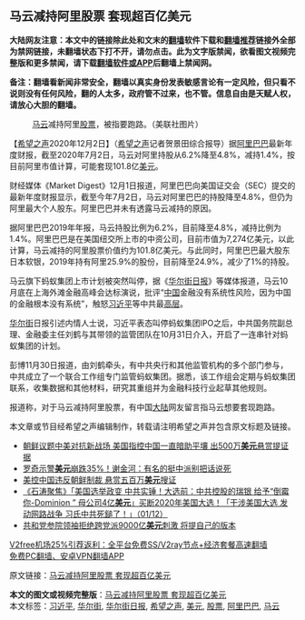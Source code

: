  <h2>马云减持阿里股票 套现超百亿美元</h2> <p class="notice"><b>大陆网友注意：本文中的链接除此处和文末的<a href="https://github.com/bannedbook/fanqiang" >翻墙</a>软件下载和<a href="https://github.com/killgcd/justmysocks/blob/master/README.md">翻墙推荐</a>链接外全部为禁网链接，未翻墙状态下打不开，请勿点击。此为文字版禁闻，欲看图文视频完整版和更多禁闻，请下载<a href="https://github.com/bannedbook/fanqiang">翻墙软件或APP</a>后翻墙上禁闻网。</p><p>备注：翻墙看新闻非常安全，翻墙以真实身份发表敏感言论有一定风险，但只看不说则没有任何风险，翻的人太多，政府管不过来，也不管。信息自由是天赋人权，请放心大胆的翻墙。</b></p>  <div class="entry"> <figure><figcaption><a href="https://www.bannedbook.org/bnews/tag/%e9%a9%ac%e4%ba%91/" class="st_tag internal_tag" rel="tag" title="标签 马云 下的日志">马云</a>减持阿里<a href="https://www.bannedbook.org/bnews/tag/%e8%82%a1%e7%a5%a8/" class="st_tag internal_tag" rel="tag" title="标签 股票 下的日志">股票</a>，被指要跑路。（美联社图片）</figcaption></figure> <p>【<span class='wp_keywordlink_affiliate'><a href="https://www.soundofhope.org" title="希望之声" target="_blank">希望之声</a></span>2020年12月2日】（<a href="https://www.bannedbook.org/bnews/tag/%e5%b8%8c%e6%9c%9b%e4%b9%8b%e5%a3%b0/" class="st_tag internal_tag" rel="tag" title="标签 希望之声 下的日志">希望之声</a>记者贺景田综合报导）据<a href="https://www.bannedbook.org/bnews/tag/%e9%98%bf%e9%87%8c%e5%b7%b4%e5%b7%b4/" class="st_tag internal_tag" rel="tag" title="标签 阿里巴巴 下的日志">阿里巴巴</a>最新年度财报，截至2020年7月2日，马云对阿里持股从6.2%降至4.8%，减持1.4%，按目前阿里市值计算，可能套现101.8亿<a href="https://www.bannedbook.org/bnews/tag/%e7%be%8e%e5%85%83/" class="st_tag internal_tag" rel="tag" title="标签 美元 下的日志">美元</a>。</p> <p>财经媒体《Market Digest》12月1日报道，阿里巴巴向美国证交会（SEC）提交的最新年度财报显示，截至今年7月2日，马云对阿里巴巴的持股降至4.8%，但仍为阿里最大个人股东。阿里巴巴并未有透露马云减持的原因。</p> <p>据阿里巴巴2019年年报，马云持股比例为6.2%，目前降至4.8%，减持比例为1.4%。阿里巴巴是在美国纽交所上市的中资公司，目前市值为7,274亿美元，以此计算，马云减持的阿里股票价值约为101.8亿美元。与此同时，阿里巴巴最大股东日本软银，2019年持有阿里25.9%的股份，目前降至24.9%，减少了1%的持股。</p>  <p>马云旗下蚂蚁集团上市计划被突然叫停，据《<a href="https://www.bannedbook.org/bnews/tag/%e5%8d%8e%e5%b0%94%e8%a1%97%e6%97%a5%e6%8a%a5/" class="st_tag internal_tag" rel="tag" title="标签 华尔街日报 下的日志">华尔街日报</a>》等媒体报道，马云10月底在上海外滩金融高峰会达标演说，批评“<span class='wp_keywordlink_affiliate'><a href="https://www.bannedbook.org/" title="中国" target="_blank">中国</a></span>金融没有系统性风险，因为中国的金融根本没有系统”，触怒<a href="https://www.bannedbook.org/bnews/tag/%e4%b9%a0%e8%bf%91%e5%b9%b3/" class="st_tag internal_tag" rel="tag" title="标签 习近平 下的日志">习近平</a>等中共最<span class='wp_keywordlink_affiliate'><a href="https://www.bannedbook.org/bnews/ccpdope/" title="中共高层内幕" target="_blank">高层</a></span>。</p> <p><a href="https://www.bannedbook.org/bnews/tag/%e5%8d%8e%e5%b0%94%e8%a1%97/" class="st_tag internal_tag" rel="tag" title="标签 华尔街 下的日志">华尔街</a>日报引述内情人士说，习近平表态叫停蚂蚁集团IPO之后，中共国务院副总理、金融委主任刘鹤与其带领的监管团队在10月31日介入，开启了一连串针对蚂蚁集团的计划。</p> <p>彭博11月30日报道，由刘鹤牵头，有中共央行和其他监管机构的多个部门参与，中共成立了一个联合工作组专门监管蚂蚁集团。据悉，该工作组会定期与蚂蚁集团联系，收集数据和其他材料，研究其重组并为金融科技行业起草其他规则。</p>  <p>报道称，对于马云减持阿里股票，有中国<span class='wp_keywordlink_affiliate'><a href="https://www.bannedbook.org/" title="大陆" target="_blank">大陆</a></span>网友留言指马云想要套现跑路。</p> <p>本文章或节目经希望之声编辑制作，转载请注明希望之声并包含原文标题及链接。</p> <ul class='op-related-articles' title='相关阅读'> <li><a href='https://www.bannedbook.org/bnews/worldnews/usa/20201202/1440842.html' target='_blank'>朝鲜议题中美对抗新战场 美国指控中国一直暗助平壤 出500万<b>美元</b>悬赏提证据</a></li> <li><a href='https://www.bannedbook.org/bnews/cnnews/20201202/1440779.html' target='_blank'>罗奇示警<b>美元</b>崩跌35%！谢金河：有名的挺中派别把话说死</a></li> <li><a href='https://www.bannedbook.org/bnews/baitai/20201202/1440730.html' target='_blank'>美控中国违反朝鲜制裁 悬赏五百万<b>美元</b>搜证</a></li> <li><a href='https://www.bannedbook.org/bnews/bannedvideo/20201202/1440671.html' target='_blank'>《石涛聚焦》「美国选举政变 中共实锤！大选前：中共控股的瑞银 给予“倒霉你-Dominion ” 母公司4亿<b>美元</b>」买断2020年美国大选！「干涉美国大选 发动网路战争 习氏中共死鎚了！」（01/12）</a></li> <li><a href='https://www.bannedbook.org/bnews/cnnews/20201202/1440655.html' target='_blank'>共和党参院领袖拒绝跨党派9000亿<b>美元</b>刺激 将提自己的版本</a></li> </ul> <p class="texttj"> <a href="https://github.com/bannedbook/fanqiang/wiki/V2ray%E6%9C%BA%E5%9C%BA" target="_blank">V2free机场25%引荐返利：全平台免费SS/V2ray节点+经济套餐高速翻墙</a><br/> <a href="https://github.com/bannedbook/fanqiang/wiki/%E7%A6%81%E9%97%BB%E7%BD%91%E5%AE%89%E5%8D%93%E7%BF%BB%E5%A2%99%E6%96%B0%E9%97%BBAPP" target="_blank">免费PC翻墙、安卓VPN翻墙APP</a></p><p>原文链接：<a class="src_link"  href="https://www.soundofhope.org/post/449383" target="_blank">马云减持阿里股票 套现超百亿美元</a></p> <a name='sharetosocial'></a>       <div><b>本文的图文或视频完整版</b>：<a href='https://www.bannedbook.org/bnews/comments/20201203/1441055.html'>马云减持阿里股票 套现超百亿美元</a></div>  </div><!--END ENTRY--> <div class="postfooter"> <div>本文标签：<a href="https://www.bannedbook.org/bnews/tag/%e4%b9%a0%e8%bf%91%e5%b9%b3/" rel="tag">习近平</a>, <a href="https://www.bannedbook.org/bnews/tag/%e5%8d%8e%e5%b0%94%e8%a1%97/" rel="tag">华尔街</a>, <a href="https://www.bannedbook.org/bnews/tag/%e5%8d%8e%e5%b0%94%e8%a1%97%e6%97%a5%e6%8a%a5/" rel="tag">华尔街日报</a>, <a href="https://www.bannedbook.org/bnews/tag/%e5%b8%8c%e6%9c%9b%e4%b9%8b%e5%a3%b0/" rel="tag">希望之声</a>, <a href="https://www.bannedbook.org/bnews/tag/%e7%be%8e%e5%85%83/" rel="tag">美元</a>, <a href="https://www.bannedbook.org/bnews/tag/%e8%82%a1%e7%a5%a8/" rel="tag">股票</a>, <a href="https://www.bannedbook.org/bnews/tag/%e9%98%bf%e9%87%8c%e5%b7%b4%e5%b7%b4/" rel="tag">阿里巴巴</a>, <a href="https://www.bannedbook.org/bnews/tag/%e9%a9%ac%e4%ba%91/" rel="tag">马云</a></div>  </div><!--END POSTFOOTER--> 